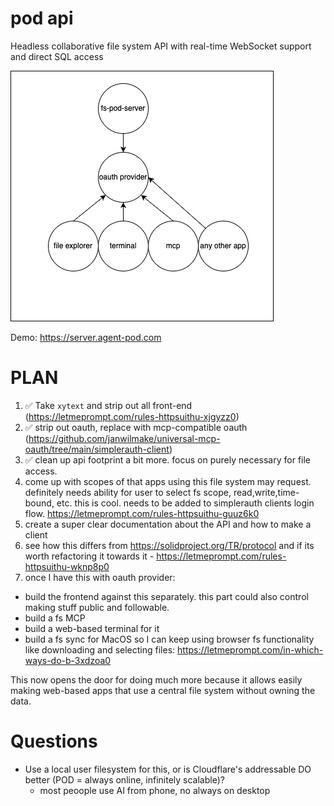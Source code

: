 # pod api

Headless collaborative file system API with real-time WebSocket support and direct SQL access

![](design.drawio.png)

Demo: https://server.agent-pod.com

# PLAN

1. ✅ Take `xytext` and strip out all front-end (https://letmeprompt.com/rules-httpsuithu-xjgyzz0)
2. ✅ strip out oauth, replace with mcp-compatible oauth (https://github.com/janwilmake/universal-mcp-oauth/tree/main/simplerauth-client)
3. ✅ clean up api footprint a bit more. focus on purely necessary for file access.
4. come up with scopes of that apps using this file system may request. definitely needs ability for user to select fs scope, read,write,time-bound, etc. this is cool. needs to be added to simplerauth clients login flow. https://letmeprompt.com/rules-httpsuithu-guuz6k0
5. create a super clear documentation about the API and how to make a client
6. see how this differs from https://solidproject.org/TR/protocol and if its worth refactoring it towards it - https://letmeprompt.com/rules-httpsuithu-wknp8p0
7. once I have this with oauth provider:

- build the frontend against this separately. this part could also control making stuff public and followable.
- build a fs MCP
- build a web-based terminal for it
- build a fs sync for MacOS so I can keep using browser fs functionality like downloading and selecting files: https://letmeprompt.com/in-which-ways-do-b-3xdzoa0

This now opens the door for doing much more because it allows easily making web-based apps that use a central file system without owning the data.

# Questions

- Use a local user filesystem for this, or is Cloudflare's addressable DO better (POD = always online, infinitely scalable)?
  - most peoople use AI from phone, no always on desktop
